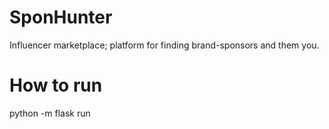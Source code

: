 # SponHunter

Influencer marketplace; platform for finding brand-sponsors and them you.


# How to run

python -m flask run
